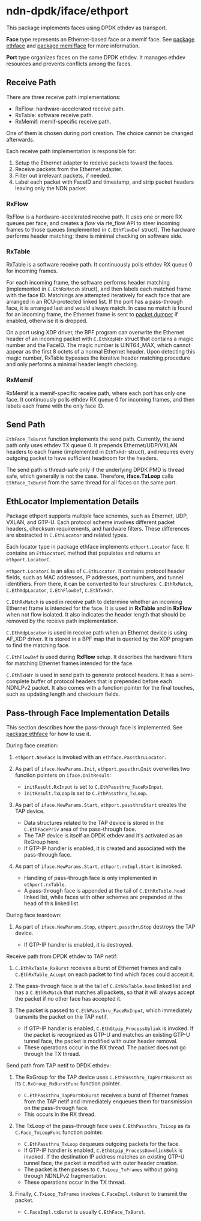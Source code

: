 # ndn-dpdk/iface/ethport

This package implements faces using DPDK ethdev as transport.

**Face** type represents an Ethernet-based face or a memif face.
See [package ethface](../ethface) and [package memifface](../memifface) for more information.

**Port** type organizes faces on the same DPDK ethdev.
It manages ethdev resources and prevents conflicts among the faces.

## Receive Path

There are three receive path implementations:

* RxFlow: hardware-accelerated receive path.
* RxTable: software receive path.
* RxMemif: memif-specific receive path.

One of them is chosen during port creation.
The choice cannot be changed afterwards.

Each receive path implementation is responsible for:

1. Setup the Ethernet adapter to receive packets toward the faces.
2. Receive packets from the Ethernet adapter.
3. Filter out irrelevant packets, if needed.
4. Label each packet with FaceID and timestamp, and strip packet headers leaving only the NDN packet.

### RxFlow

RxFlow is a hardware-accelerated receive path.
It uses one or more RX queues per face, and creates a *flow* via rte\_flow API to steer incoming frames to those queues (implemented in `C.EthFlowDef` struct).
The hardware performs header matching; there is minimal checking on software side.

### RxTable

RxTable is a software receive path.
It continuously polls ethdev RX queue 0 for incoming frames.

For each incoming frame, the software performs header matching (implemented in `C.EthRxMatch` struct), and then labels each matched frame with the face ID.
Matchings are attempted iteratively for each face that are arranged in an RCU-protected linked list.
If the port has a pass-through face, it is arranged last and would always match.
In case no match is found for an incoming frame, the Ethernet frame is sent to [packet dumper](../../app/pdump) if enabled, otherwise it is dropped.

On a port using XDP driver, the BPF program can overwrite the Ethernet header of an incoming packet with `C.EthXdpHdr` struct that contains a magic number and the FaceID.
The magic number is UINT64\_MAX, which cannot appear as the first 8 octets of a normal Ethernet header.
Upon detecting this magic number, RxTable bypasses the iterative header matching procedure and only performs a minimal header length checking.

### RxMemif

RxMemif is a memif-specific receive path, where each port has only one face.
It continuously polls ethdev RX queue 0 for incoming frames, and then labels each frame with the only face ID.

## Send Path

`EthFace_TxBurst` function implements the send path.
Currently, the send path only uses ethdev TX queue 0.
It prepends Ethernet/UDP/VXLAN headers to each frame (implemented in `EthTxHdr` struct), and requires every outgoing packet to have sufficient headroom for the headers.

The send path is thread-safe only if the underlying DPDK PMD is thread safe, which generally is not the case.
Therefore, **iface.TxLoop** calls `EthFace_TxBurst` from the same thread for all faces on the same port.

## EthLocator Implementation Details

Package ethport supports multiple face schemes, such as Ethernet, UDP, VXLAN, and GTP-U.
Each protocol scheme involves different packet headers, checksum requirements, and hardware filters.
These differences are abstracted in `C.EthLocator` and related types.

Each locator type in package ethface implements `ethport.Locator` face.
It contains an `EthLocatorC` method that populates and returns an `ethport.LocatorC`.

`ethport.LocatorC` is an alias of `C.EthLocator`.
It contains protocol header fields, such as MAC addresses, IP addresses, port numbers, and tunnel identifiers.
From there, it can be converted to four structures: `C.EthRxMatch`, `C.EthXdpLocator`, `C.EthFlowDef`, `C.EthTxHdr`.

`C.EthRxMatch` is used in receive path to determine whether an incoming Ethernet frame is intended for the face.
It is used in **RxTable** and in **RxFlow** when not flow isolated.
It also indicates the header length that should be removed by the receive path implementation.

`C.EthXdpLocator` is used in receive path when an Ethernet device is using AF\_XDP driver.
It is stored in a BPF map that is queried by the XDP program to find the matching face.

`C.EthFlowDef` is used during **RxFlow** setup.
It describes the hardware filters for matching Ethernet frames intended for the face.

`C.EthTxHdr` is used in send path to generate protocol headers.
It has a semi-complete buffer of protocol headers that is prepended before each NDNLPv2 packet.
It also comes with a function pointer for the final touches, such as updating length and checksum fields.

## Pass-through Face Implementation Details

This section describes how the pass-through face is implemented.
See [package ethface](../ethface/README.md) for how to use it.

During face creation:

1. `ethport.NewFace` is invoked with an `ethface.PassthruLocator`.

2. As part of `iface.NewParams.Init`, `ethport.passthruInit` overwrites two function pointers on `iface.InitResult`:

    * `initResult.RxInput` is set to `C.EthPassthru_FaceRxInput`.
    * `initResult.TxLoop` is set to `C.EthPassthru_TxLoop`.

3. As part of `iface.NewParams.Start`, `ethport.passthruStart` creates the TAP device.

    * Data structures related to the TAP device is stored in the `C.EthFacePriv` area of the pass-through face.
    * The TAP device is itself an DPDK ethdev and it's activated as an RxGroup here.
    * If GTP-IP handler is enabled, it is created and associated with the pass-through face.

4. As part of `iface.NewParams.Start`, `ethport.rxImpl.Start` is invoked.

    * Handling of pass-through face is only implemented in `ethport.rxTable`.
    * A pass-through face is appended at the tail of `C.EthRxTable.head` linked list, while faces with other schemes are prepended at the head of this linked list.

During face teardown:

1. As part of `iface.NewParams.Stop`, `ethport.passthruStop` destroys the TAP device.

    * If GTP-IP handler is enabled, it is destroyed.

Receive path from DPDK ethdev to TAP netif:

1. `C.EthRxTable_RxBurst` receives a burst of Ethernet frames and calls `C.EthRxTable_Accept` on each packet to find which faces could accept it.

2. The pass-through face is at the tail of `C.EthRxTable.head` linked list and has a `C.EthRxMatch` that matches all packets, so that it will always accept the packet if no other face has accepted it.

3. The packet is passed to `C.EthPassthru_FaceRxInput`, which immediately transmits the packet on the TAP netif.

    * If GTP-IP handler is enabled, `C.EthGtpip_ProcessUplink` is invoked.
      If the packet is recognized as GTP-U and matches an existing GTP-U tunnel face, the packet is modified with outer header removal.
    * These operations occur in the RX thread.
      The packet does not go through the TX thread.

Send path from TAP netif to DPDK ethdev:

1. The RxGroup for the TAP device uses `C.EthPassthru_TapPortRxBurst` as its `C.RxGroup_RxBurstFunc` function pointer.

    * `C.EthPassthru_TapPortRxBurst` receives a burst of Ethernet frames from the TAP netif and immediately enqueues them for transmission on the pass-through face.
    * This occurs in the RX thread.

2. The TxLoop of the pass-through face uses `C.EthPassthru_TxLoop` as its `C.Face_TxLoopFunc` function pointer.

    * `C.EthPassthru_TxLoop` dequeues outgoing packets for the face.
    * If GTP-IP handler is enabled, `C.EthGtpip_ProcessDownlinkBulk` is invoked.
      If the destination IP address matches an existing GTP-U tunnel face, the packet is modified with outer header creation.
    * The packet is then passes to `C.TxLoop_TxFrames` without going through NDNLPv2 fragmentation.
    * These operations occur in the TX thread.

3. Finally, `C.TxLoop_TxFrames` invokes `C.FaceImpl.txBurst` to transmit the packet.

    * `C.FaceImpl.txBurst` is usually `C.EthFace_TxBurst`.
